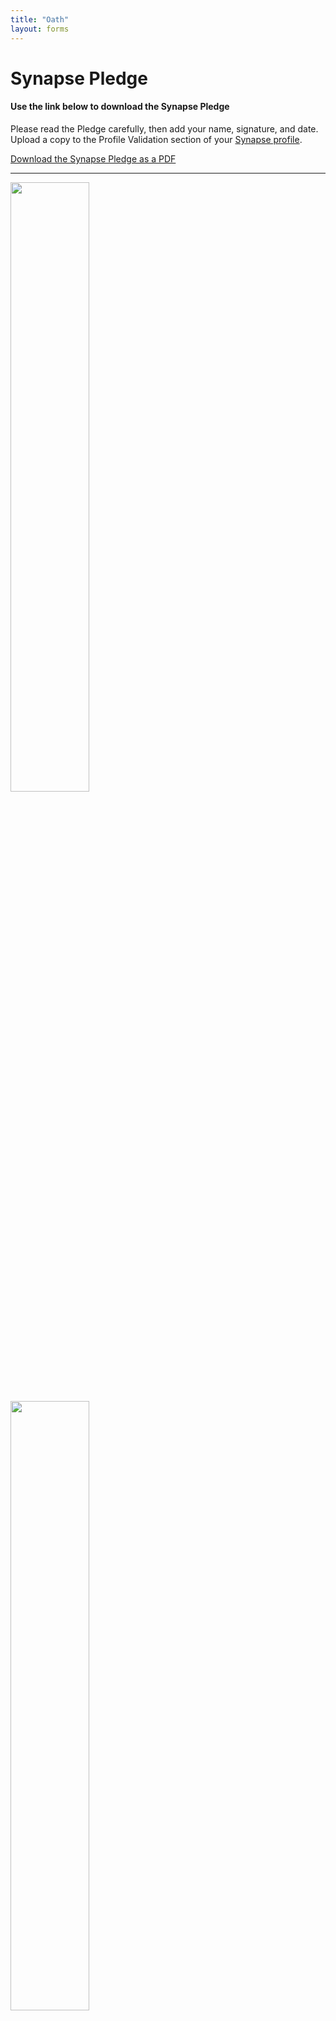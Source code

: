 ```yaml
---
title: "Oath"
layout: forms
---
```


# Synapse Pledge

#### Use the link below to download the Synapse Pledge
Please read the Pledge carefully, then add your name, signature, and date. Upload a copy to the Profile Validation section of your [Synapse profile](https://www.synapse.org/#!Profile:v/settings).


[Download the Synapse Pledge as a PDF](/assets/downloads/SynapsePledge.pdf)

____


<image style="width: 50%;" img src="/assets/images/SynapsePledge-Page1.png">
<image style="width: 50%;" img src="/assets/images/SynapsePledge-Page2.png">

____



